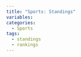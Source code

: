 ```yaml
---
title: "Sports: Standings"
variables:
categories:
  - Sports
tags:
  - standings
  - rankings
---
```

